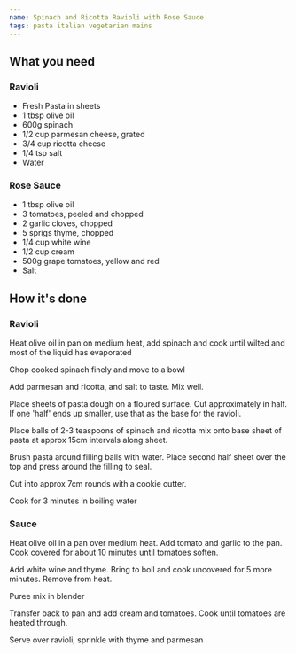 ```yaml
---
name: Spinach and Ricotta Ravioli with Rose Sauce
tags: pasta italian vegetarian mains
---
```


## What you need

### Ravioli

* Fresh Pasta in sheets
* 1 tbsp olive oil
* 600g spinach
* 1/2 cup parmesan cheese, grated
* 3/4 cup ricotta cheese
* 1/4 tsp salt
* Water

### Rose Sauce

* 1 tbsp olive oil
* 3 tomatoes, peeled and chopped
* 2 garlic cloves, chopped
* 5 sprigs thyme, chopped
* 1/4 cup white wine
* 1/2 cup cream
* 500g grape tomatoes, yellow and red
* Salt

<!-- break -->

## How it's done

### Ravioli

Heat olive oil in pan on medium heat, add spinach and cook until wilted and most of the liquid has evaporated

Chop cooked spinach finely and move to a bowl

Add parmesan and ricotta, and salt to taste. Mix well.

Place sheets of pasta dough on a floured surface. Cut approximately in half. If one 'half' ends up smaller, use that as the base for the ravioli.

Place balls of 2-3 teaspoons of spinach and ricotta mix onto base sheet of pasta at approx 15cm intervals along sheet.

Brush pasta around filling balls with water. Place second half sheet over the top and press around the filling to seal.

Cut into approx 7cm rounds with a cookie cutter.

Cook for 3 minutes in boiling water

### Sauce

Heat olive oil in a pan over medium heat. Add tomato and garlic to the pan. Cook covered for about 10 minutes until tomatoes soften.

Add white wine and thyme. Bring to boil and cook uncovered for 5 more minutes. Remove from heat.

Puree mix in blender

Transfer back to pan and add cream and tomatoes. Cook until tomatoes are heated through.

Serve over ravioli, sprinkle with thyme and parmesan
